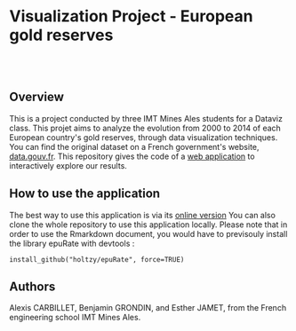 # Visualization Project - European gold reserves
<br><br>

## Overview
This is a project conducted by three IMT Mines Ales students for a Dataviz class.
This projet aims to analyze the evolution from 2000 to 2014 of each European country's gold reserves, through data visualization techniques.
You can find the original dataset on a French government's website, [data.gouv.fr](https://www.data.gouv.fr/fr/datasets/reserves-officielles-de-28-pays-europeens/).
This repository gives the code of a [web application](https://estherjamet.github.io/Visualization-Project/) to interactively explore our results.

## How to use the application
The best way to use this application is via its [online version](https://estherjamet.github.io/Visualization-Project/)
You can also clone the whole repository to use this application locally. Please note that in order to use the Rmarkdown document, you would have to previsouly install the library epuRate with devtools :
```
install_github("holtzy/epuRate", force=TRUE)
```

## Authors
Alexis CARBILLET, Benjamin GRONDIN, and Esther JAMET, from the French engineering school IMT Mines Ales.

